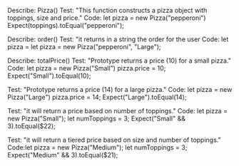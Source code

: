 Describe: Pizza()
Test: "This function constructs a pizza object with toppings, size and price."
Code: let pizza = new Pizza("pepperoni")
Expect(toppings).toEqual("pepperoni");

Describe: order()
Test: "it returns in a string the order for the user
Code: let pizza = let pizza = new Pizza("pepperoni", "Large");

Describe: totalPrice()
Test: "Prototype returns a price (10) for a small pizza."
Code: let pizza = new Pizza("Small")
      pizza.price = 10;
Expect("Small").toEqual(10);

Test: "Prototype returns a price (14) for a large pizza."
Code: let pizza = new Pizza("Large")
      pizza.price = 14;
Expect("Large").toEqual(14);

Test: "it will return a price based on number of toppings."
Code: let pizza = new Pizza("Small");
      let numToppings = 3;
Expect("Small" && 3).toEqual($22);

Test: "it will return a tiered price based on size and number of toppings."
Code:let pizza = new Pizza("Medium");
      let numToppings = 3;
Expect("Medium" && 3).toEqual($21);
